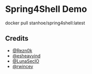 # Spring4Shell Demo
docker pull stanhoe/spring4shell:latest

## Credits
- [@Rezn0k](https://twitter.com/rezn0k) 
- [@esheavyind](https://twitter.com/esheavyind) 
- [@LunaSecIO](https://twitter.com/LunaSecIO) 
- [@rwincey](https://twitter.com/rwincey)

